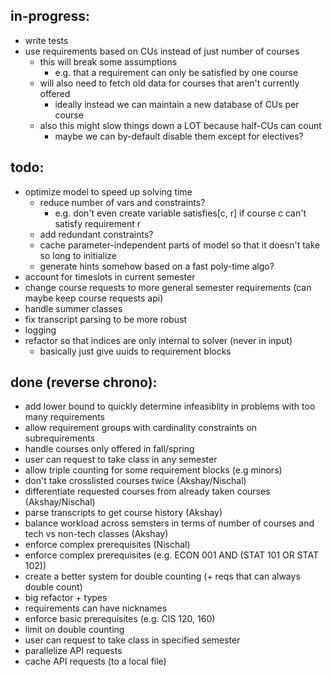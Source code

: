## in-progress:
- write tests
- use requirements based on CUs instead of just number of courses
    - this will break some assumptions
        - e.g. that a requirement can only be satisfied by one course
    - will also need to fetch old data for courses that aren't currently offered
        - ideally instead we can maintain a new database of CUs per course
    - also this might slow things down a LOT because half-CUs can count
        - maybe we can by-default disable them except for electives?

## todo:
- optimize model to speed up solving time
    - reduce number of vars and constraints? 
        - e.g. don't even create variable satisfies[c, r] if course c can't satisfy requirement r
    - add redundant constraints?
    - cache parameter-independent parts of model so that it doesn't take so long to initialize
    - generate hints somehow based on a fast poly-time algo?
- account for timeslots in current semester
- change course requests to more general semester requirements (can maybe keep course requests api)
- handle summer classes
- fix transcript parsing to be more robust
- logging
- refactor so that indices are only internal to solver (never in input)
    - basically just give uuids to requirement blocks

## done (reverse chrono):
- add lower bound to quickly determine infeasiblity in problems with too many requirements
- allow requirement groups with cardinality constraints on subrequirements
- handle courses only offered in fall/spring
- user can request to take class in any semester
- allow triple counting for some requirement blocks (e.g minors)
- don't take crosslisted courses twice (Akshay/Nischal)
- differentiate requested courses from already taken courses (Akshay/Nischal)
- parse transcripts to get course history (Akshay)
- balance workload across semsters in terms of number of courses and tech vs non-tech classes (Akshay)
- enforce complex prerequisites (Nischal)
- enforce complex prerequisites (e.g. ECON 001 AND (STAT 101 OR STAT 102))
- create a better system for double counting (+ reqs that can always double count)
- big refactor + types
- requirements can have nicknames
- enforce basic prerequisites (e.g. CIS 120, 160)
- limit on double counting
- user can request to take class in specified semester
- parallelize API requests
- cache API requests (to a local file)